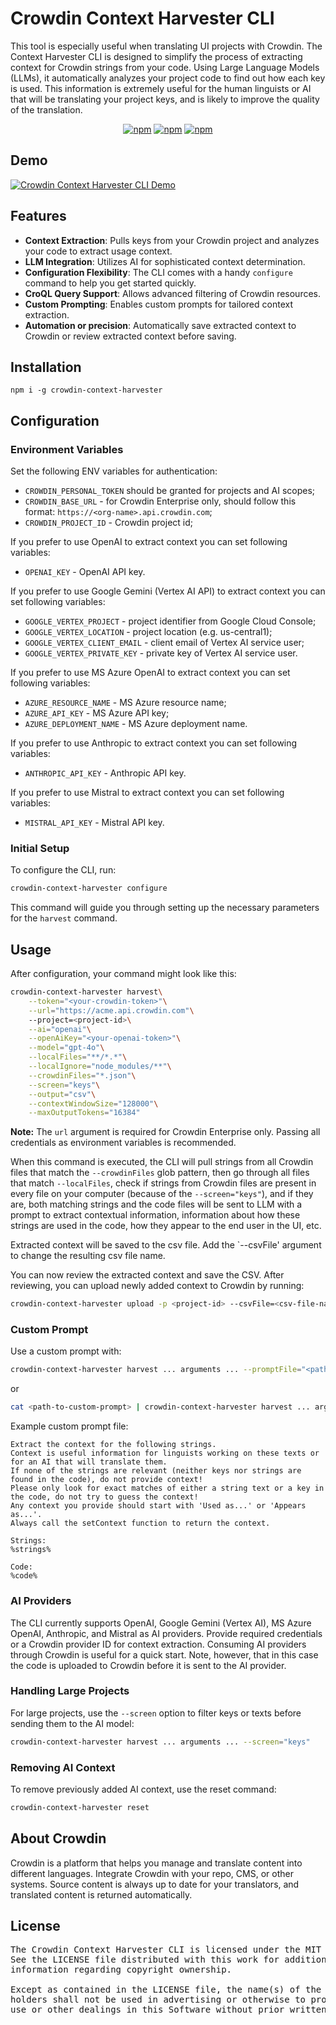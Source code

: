 # Crowdin Context Harvester CLI

This tool is especially useful when translating UI projects with Crowdin. The Context Harvester CLI is designed to simplify the process of extracting context for Crowdin strings from your code. Using Large Language Models (LLMs), it automatically analyzes your project code to find out how each key is used. This information is extremely useful for the human linguists or AI that will be translating your project keys, and is likely to improve the quality of the translation.

<div align="center">

[![npm](https://img.shields.io/npm/v/crowdin-context-harvester?logo=npm&cacheSeconds=1800)](https://www.npmjs.com/package/crowdin-context-harvester)
[![npm](https://img.shields.io/npm/dt/crowdin-context-harvester?logo=npm&cacheSeconds=1800)](https://www.npmjs.com/package/crowdin-context-harvester)
[![npm](https://img.shields.io/github/license/crowdin/context-harvester?cacheSeconds=50000)](https://www.npmjs.com/package/crowdin-context-harvester)

</div>

## Demo

[![Crowdin Context Harvester CLI Demo](https://img.youtube.com/vi/7G0PtCElmmI/0.jpg)](https://www.youtube.com/watch?v=7G0PtCElmmI)


## Features

- **Context Extraction**: Pulls keys from your Crowdin project and analyzes your code to extract usage context.
- **LLM Integration**: Utilizes AI for sophisticated context determination.
- **Configuration Flexibility**: The CLI comes with a handy `configure` command to help you get started quickly.
- **CroQL Query Support**: Allows advanced filtering of Crowdin resources.
- **Custom Prompting**: Enables custom prompts for tailored context extraction.
- **Automation or precision**: Automatically save extracted context to Crowdin or review extracted context before saving.

## Installation

```
npm i -g crowdin-context-harvester
```

## Configuration

### Environment Variables

Set the following ENV variables for authentication:

 - `CROWDIN_PERSONAL_TOKEN` should be granted for projects and AI scopes;
 - `CROWDIN_BASE_URL`  - for Crowdin Enterprise only, should follow this format: `https://<org-name>.api.crowdin.com`;
 - `CROWDIN_PROJECT_ID` - Crowdin project id;

If you prefer to use OpenAI to extract context you can set following variables:
 - `OPENAI_KEY` - OpenAI API key.

If you prefer to use Google Gemini (Vertex AI API) to extract context you can set following variables:
- `GOOGLE_VERTEX_PROJECT` - project identifier from Google Cloud Console;
- `GOOGLE_VERTEX_LOCATION` - project location (e.g. us-central1);
- `GOOGLE_VERTEX_CLIENT_EMAIL` - client email of Vertex AI service user;
- `GOOGLE_VERTEX_PRIVATE_KEY` - private key of Vertex AI service user.

If you prefer to use MS Azure OpenAI to extract context you can set following variables:
- `AZURE_RESOURCE_NAME` - MS Azure resource name;
- `AZURE_API_KEY` - MS Azure API key;
- `AZURE_DEPLOYMENT_NAME` - MS Azure deployment name.

If you prefer to use Anthropic to extract context you can set following variables:
- `ANTHROPIC_API_KEY` - Anthropic API key.

If you prefer to use Mistral to extract context you can set following variables:
- `MISTRAL_API_KEY` - Mistral API key.
  
### Initial Setup

To configure the CLI, run:

```sh
crowdin-context-harvester configure
```

This command will guide you through setting up the necessary parameters for the `harvest` command.

## Usage

After configuration, your command might look like this:

```sh
crowdin-context-harvester harvest\
    --token="<your-crowdin-token>"\
    --url="https://acme.api.crowdin.com"\ 
    --project=<project-id>\
    --ai="openai"\
    --openAiKey="<your-openai-token>"\
    --model="gpt-4o"\
    --localFiles="**/*.*"\
    --localIgnore="node_modules/**"\
    --crowdinFiles="*.json"\
    --screen="keys"\
    --output="csv"\
    --contextWindowSize="128000"\
    --maxOutputTokens="16384"
```

__Note:__ The `url` argument is required for Crowdin Enterprise only. Passing all credentials as environment variables is recommended.

When this command is executed, the CLI will pull strings from all Crowdin files that match the `--crowdinFiles` glob pattern, then go through all files that match `--localFiles`, check if strings from Crowdin files are present in every file on your computer (because of the `--screen="keys"`), and if they are, both matching strings and the code files will be sent to LLM with a prompt to extract contextual information, information about how these strings are used in the code, how they appear to the end user in the UI, etc.

Extracted context will be saved to the csv file. Add the `--csvFile' argument to change the resulting csv file name.

You can now review the extracted context and save the CSV. After reviewing, you can upload newly added context to Crowdin by running:

```sh
crowdin-context-harvester upload -p <project-id> --csvFile=<csv-file-name>
```

### Custom Prompt

Use a custom prompt with:

```sh
crowdin-context-harvester harvest ... arguments ... --promptFile="<path-to-custom-prompt>"
```

or

```sh
cat <path-to-custom-prompt> | crowdin-context-harvester harvest ... arguments ...
```

Example custom prompt file:

```plaintext
Extract the context for the following strings. 
Context is useful information for linguists working on these texts or for an AI that will translate them.
If none of the strings are relevant (neither keys nor strings are found in the code), do not provide context!
Please only look for exact matches of either a string text or a key in the code, do not try to guess the context!
Any context you provide should start with 'Used as...' or 'Appears as...'.
Always call the setContext function to return the context.

Strings:
%strings%

Code:
%code%
```

### AI Providers
The CLI currently supports OpenAI, Google Gemini (Vertex AI), MS Azure OpenAI, Anthropic, and Mistral as AI providers. Provide required credentials or a Crowdin provider ID for context extraction.
Consuming AI providers through Crowdin is useful for a quick start. Note, however, that in this case the code is uploaded to Crowdin before it is sent to the AI provider. 

### Handling Large Projects

For large projects, use the `--screen` option to filter keys or texts before sending them to the AI model:

```sh
crowdin-context-harvester harvest ... arguments ... --screen="keys"
```


### Removing AI Context
To remove previously added AI context, use the reset command:

```sh
crowdin-context-harvester reset
```

## About Crowdin
Crowdin is a platform that helps you manage and translate content into different languages. Integrate Crowdin with your repo, CMS, or other systems. Source content is always up to date for your translators, and translated content is returned automatically.

## License
<pre>
The Crowdin Context Harvester CLI is licensed under the MIT License. 
See the LICENSE file distributed with this work for additional 
information regarding copyright ownership.

Except as contained in the LICENSE file, the name(s) of the above copyright
holders shall not be used in advertising or otherwise to promote the sale,
use or other dealings in this Software without prior written authorization.
</pre>